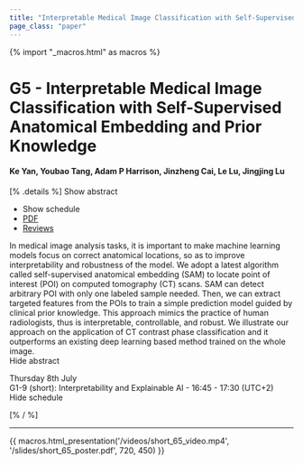```yaml
---
title: "Interpretable Medical Image Classification with Self-Supervised Anatomical Embedding and Prior Knowledge"
page_class: "paper"
---
```


{% import "_macros.html" as macros %}

# G5 - Interpretable Medical Image Classification with Self-Supervised Anatomical Embedding and Prior Knowledge

#### Ke Yan, Youbao Tang, Adam P Harrison, Jinzheng Cai, Le Lu, Jingjing Lu

[% .details %]
<a class="toggle_visibility" data-selector=".abstract" data-level="3">Show abstract</a>
- <a class="toggle_visibility" data-selector=".schedule" data-level="3">Show schedule</a>
- <a href="https://openreview.net/pdf?id=0wblcjbC2sN">PDF</a>
- <a href="https://openreview.net/forum?id=0wblcjbC2sN">Reviews</a>

<p>
    <span class="abstract">
        In medical image analysis tasks, it is important to make machine learning models focus on correct anatomical locations, so as to improve interpretability and robustness of the model. We adopt a latest algorithm called self-supervised anatomical embedding (SAM) to locate point of interest (POI) on computed tomography (CT) scans. SAM can detect arbitrary POI with only one labeled sample needed. Then, we can extract targeted features from the POIs to train a simple prediction model guided by clinical prior knowledge. This approach mimics the practice of human radiologists, thus is interpretable, controllable, and robust. We illustrate our approach on the application of CT contrast phase classification and it outperforms an existing deep learning based method trained on the whole image.
        <br>
        <span class="actions"><a class="toggle_visibility" data-level="2">Hide abstract</a></span>
    </span>
</p>

<p>
    <span class="schedule">
         Thursday 8th July<br>G1-9 (short): Interpretability and Explainable AI - 16:45 - 17:30 (UTC+2)
        <br>
        <span class="actions"><a class="toggle_visibility" data-level="2">Hide schedule</a></span>
    </span>
</p>

[% / %]


---

{{ macros.html_presentation('/videos/short_65_video.mp4', '/slides/short_65_poster.pdf', 720, 450) }}
